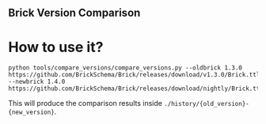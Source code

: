 ## Brick Version Comparison

# How to use it?

```
python tools/compare_versions/compare_versions.py --oldbrick 1.3.0 https://github.com/BrickSchema/Brick/releases/download/v1.3.0/Brick.ttl --newbrick 1.4.0 https://github.com/BrickSchema/Brick/releases/download/nightly/Brick.ttl
```

This will produce the comparison results inside `./history/{old_version}-{new_version}`.
